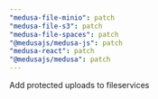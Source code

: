 ```yaml
---
"medusa-file-minio": patch
"medusa-file-s3": patch
"medusa-file-spaces": patch
"@medusajs/medusa-js": patch
"medusa-react": patch
"@medusajs/medusa": patch
---
```


Add protected uploads to fileservices
